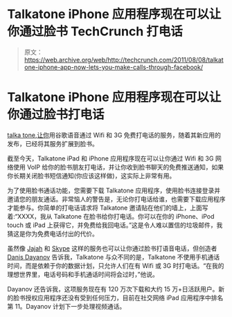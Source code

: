 # Talkatone iPhone 应用程序现在可以让你通过脸书 TechCrunch 打电话

> 原文：<https://web.archive.org/web/http://techcrunch.com/2011/08/08/talkatone-iphone-app-now-lets-you-make-calls-through-facebook/>

# Talkatone iPhone 应用程序现在可以让你通过脸书打电话

[talka tone](https://web.archive.org/web/20230205005817/http://www.talkatone.com/),[让你](https://web.archive.org/web/20230205005817/https://techcrunch.com/2011/05/04/talkatone-lets-you-make-calls-and-sms-over-wifi-for-free-no-strings-attached/)用谷歌语音通过 Wifi 和 3G 免费打电话的服务，随着其新应用的发布，已经将其服务扩展到脸书。

截至今天，Talkatone iPad 和 iPhone 应用程序现在可以让你通过 Wifi 和 3G 网络使用 VoIP 给你的脸书朋友打电话，并让你收到脸书聊天的免费推送通知，如果你长期关闭脸书短信通知(你应该这样做)，这实际上非常有用。

为了使用脸书通话功能，您需要下载 Talkatone 应用程序，使用脸书连接登录并邀请您的朋友通话。非常恼人的警告是，无论你打电话给谁，也需要下载应用程序才能参与。你简单的打电话请求将 Talkatone 邀请贴在他们的墙上，上面写着:“XXXX，我从 Talkatone 在脸书给你打电话。你可以在你的 iPhone、iPod touch 或 iPad 上获得它，并免费给我回电话。”这是令人难以置信的垃圾邮件，我猜这是你为免费电话付出的代价。

虽然像 [Jajah](https://web.archive.org/web/20230205005817/http://www.jajah.com/) 和 [Skype](https://web.archive.org/web/20230205005817/http://www.skype.com/) 这样的服务也可以让你通过脸书打语音电话，但创造者 [Danis Dayanov](https://web.archive.org/web/20230205005817/http://www.crunchbase.com/person/danis-dayanov) 告诉我，Talkatone 与众不同的是，Talkatone 不使用手机通话时间，而是依赖于你的数据计划，只允许人们在有 Wifi 或 3G 时打电话。“在我的理想世界里，电话号码和手机通话时间将会过时，”他说。

Dayanov 还告诉我，这项服务现在有 120 万次下载和大约 15 万+日活跃用户。新的脸书授权应用程序还没有受到任何压力，目前在社交网络 iPad 应用程序中排名第 11。Dayanov 计划下一步处理视频通话。